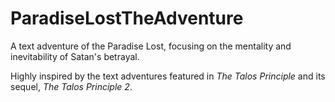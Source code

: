 # ParadiseLostTheAdventure
A text adventure of the Paradise Lost, focusing on the mentality and inevitability of Satan's betrayal.  

Highly inspired by the text adventures featured in *The Talos Principle* and its sequel, *The Talos Principle 2*. 
